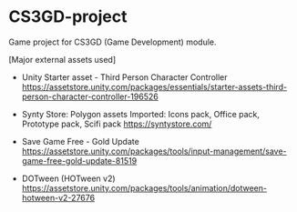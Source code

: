 # CS3GD-project
Game project for CS3GD (Game Development) module.


[Major external assets used]

- Unity Starter asset - Third Person Character Controller
https://assetstore.unity.com/packages/essentials/starter-assets-third-person-character-controller-196526

- Synty Store: Polygon assets 
Imported: Icons pack, Office pack, Prototype pack, Scifi pack
https://syntystore.com/

- Save Game Free - Gold Update
https://assetstore.unity.com/packages/tools/input-management/save-game-free-gold-update-81519

- DOTween (HOTween v2)
https://assetstore.unity.com/packages/tools/animation/dotween-hotween-v2-27676